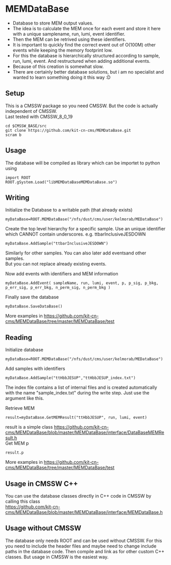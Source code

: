 MEMDataBase
===================================

* Database to store MEM output values.
* The idea is to calculate the MEM once for each event and store it here with a unique samplename, run, lumi, event identifier.
* Then the MEM can be retrived using these identifiers.
* It is important to quickly find the correct event out of O(100M) other events while keeping the memory footprint low.
* For this the database is hierarchically structured according to sample, run, lumi, event. And restructured when adding additional events.
* Because of this creation is somewhat slow.
* There are certainly better database solutions, but i am no specialist and wanted to learn something doing it this way :D

Setup
-----

This is a CMSSW package so you need CMSSW. But the code is actually independent of CMSSW.   
Last tested with CMSSW_8_0_19
~~~
cd $CMSSW_BASE/src
git clone https://github.com/kit-cn-cms/MEMDataBase.git
scram b 
~~~

Usage
-----
The database will be compiled as library which can be importet to python using 
~~~
import ROOT
ROOT.gSystem.Load("libMEMDataBaseMEMDataBase.so")
~~~

Writing
-----
Initialize the Database to a writable path (that already exists)
~~~
myDataBase=ROOT.MEMDataBase("/nfs/dust/cms/user/kelmorab/MEDataBase")
~~~
Create the top level hierarchy for a specific sample. 
Use an unique identifier which CANNOT contain underscores.
e.g. ttbarInclusiveJESDOWN 
~~~
myDataBase.AddSample("ttbarInclusiveJESDOWN")
~~~
Similarly for other samples. You can also later add eventsand other samples.   
But you can not replace already existing events.   

Now add events with identifiers and MEM information
~~~
myDataBase.AddEvent( sampleName, run, lumi, event, p, p_sig, p_bkg, p_err_sig, p_err_bkg, n_perm_sig, n_perm_bkg )
~~~
Finally save the database
~~~
myDataBase.SaveDataBase()
~~~

More examples in https://github.com/kit-cn-cms/MEMDataBase/tree/master/MEMDataBase/test

Reading
-----
Initialize database
~~~
myDataBase=ROOT.MEMDataBase("/nfs/dust/cms/user/kelmorab/MEDataBase")
~~~
Add samples with identifiers
~~~
myDataBase.AddSample("ttHbbJESUP","ttHbbJESUP_index.txt")
~~~
The index file contains a list of internal files and is created automatically with the name "sample_index.txt" during the write step. Just use the argument like this.

Retrieve MEM 
~~~
result=myDataBase.GetMEMResult("ttHbbJESUP", run, lumi, event)
~~~
result is a simple class https://github.com/kit-cn-cms/MEMDataBase/blob/master/MEMDataBase/interface/DataBaseMEMResult.h   
Get MEM p
~~~
result.p
~~~
More examples in https://github.com/kit-cn-cms/MEMDataBase/tree/master/MEMDataBase/test

Usage in CMSSW C++
-----
You can use the database classes directly in C++ code in CMSSW by calling this class   
https://github.com/kit-cn-cms/MEMDataBase/blob/master/MEMDataBase/interface/MEMDataBase.h

Usage without CMSSW
-----
The database only needs ROOT and can be used without CMSSW.
For this you need to include the header files and maybe need to change include paths in the database code.
Then compile and link as for other custom C++ classes.
But usage in CMSSW is the easiest way.
